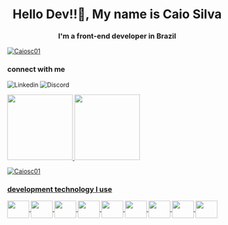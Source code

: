 

<h1 align="center">Hello Dev!!👋, My name is Caio Silva</h1>
<h3 align="center">I'm a front-end developer in Brazil</h3>

<p align="left"> <a href="https://github.com/ryo-ma/github-profile-trophy"><img src="https://github-profile-trophy.vercel.app/?username=Caiosc01" alt= "Caiosc01" /></a> </p>

<h3 >connect with me</h3>

![Linkedin](https://img.shields.io/badge/LinkedIn-0077B5?style=for-the-badge&logo=linkedin&logoColor=white)
![Discord](https://img.shields.io/badge/Discord-7289DA?style=for-the-badge&logo=discord&logoColor=white)




<a href="https://github.com/CaioSC01">
<img height="150em" src="https://github-readme-stats.vercel.app/api/top-langs/?username=CaioSC01&layout=compact&langs_count=7&theme=vision-friendly-dark"/>
<img height="150em" src="https://github-readme-stats.vercel.app/api?username=CaioSC01&show_icons=true&theme=vision-friendly-dark&include_all_commits=true&count_private=true"/>
</div>
<p><img align="center" src="https://github-readme-streak-stats.herokuapp.com/?user=Caiosc01&" alt="Caiosc01" /></p>

 <h3 >development technology I use</h3>
 
<img  align="center"  height="40" width="50"  src="https://cdn.jsdelivr.net/gh/devicons/devicon/icons/csharp/csharp-original.svg" />
<img  align="center"   height="40" width="50"   src="https://cdn.jsdelivr.net/gh/devicons/devicon/icons/git/git-original.svg" />
<img  align="center"   height="40" width="50"   src="https://cdn.jsdelivr.net/gh/devicons/devicon/icons/javascript/javascript-original.svg" />
<img  align="center"  height="40" width="50"   src="https://cdn.jsdelivr.net/gh/devicons/devicon/icons/nodejs/nodejs-original.svg" />
<img  align="center" height="40" width="50"   src="https://cdn.jsdelivr.net/gh/devicons/devicon/icons/react/react-original-wordmark.svg" />
<img  align="center"   height="40" width="50"   src="https://cdn.jsdelivr.net/gh/devicons/devicon/icons/typescript/typescript-original.svg" />
<img  align="center"   height="40" width="50"   src="https://cdn.jsdelivr.net/gh/devicons/devicon/icons/microsoftsqlserver/microsoftsqlserver-plain-wordmark.svg" />
<img  align="center" height="40" width="50"   src="https://cdn.jsdelivr.net/gh/devicons/devicon/icons/sass/sass-original.svg" />
<img align="center"   height="40" width="50"  src="https://cdn.jsdelivr.net/gh/devicons/devicon/icons/tailwindcss/tailwindcss-original-wordmark.svg" />

          
          
          
          
          
          
          
          
          
          
          

          


  
